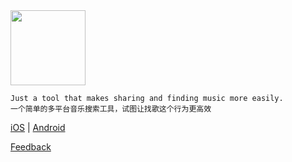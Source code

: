 <img src="https://i.imgur.com/OFiJpoz.png" width="120"/>

```
Just a tool that makes sharing and finding music more easily.
一个简单的多平台音乐搜索工具，试图让找歌这个行为更高效
```

[iOS](https://itunes.apple.com/app/songlink/id1341416046?mt=8) | [Android](https://play.google.com/store/apps/details?id=com.runjuu.SongLink)

[Feedback](https://github.com/Runjuu/SongLinkSupport/issues/new)
